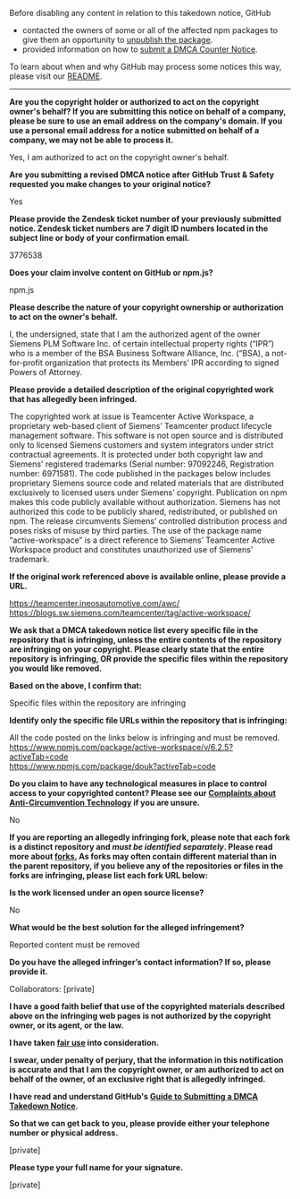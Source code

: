 Before disabling any content in relation to this takedown notice, GitHub
- contacted the owners of some or all of the affected npm packages to give them an opportunity to [unpublish the package](https://docs.npmjs.com/unpublishing-packages-from-the-registry).
- provided information on how to [submit a DMCA Counter Notice](https://docs.github.com/en/articles/guide-to-submitting-a-dmca-counter-notice).

To learn about when and why GitHub may process some notices this way, please visit our [README](https://github.com/github/dmca/blob/master/README.md#anatomy-of-a-takedown-notice).

---

**Are you the copyright holder or authorized to act on the copyright owner's behalf? If you are submitting this notice on behalf of a company, please be sure to use an email address on the company's domain. If you use a personal email address for a notice submitted on behalf of a company, we may not be able to process it.**

Yes, I am authorized to act on the copyright owner's behalf.

**Are you submitting a revised DMCA notice after GitHub Trust & Safety requested you make changes to your original notice?**

Yes

**Please provide the Zendesk ticket number of your previously submitted notice. Zendesk ticket numbers are 7 digit ID numbers located in the subject line or body of your confirmation email.**

3776538

**Does your claim involve content on GitHub or npm.js?**

npm.js

**Please describe the nature of your copyright ownership or authorization to act on the owner's behalf.**

I, the undersigned, state that I am the authorized agent of the owner Siemens PLM Software Inc. <Siemens> of certain intellectual property rights (“IPR”) who is a member of the BSA Business Software Alliance, Inc. (“BSA), a not-for-profit organization that protects its Members’ IPR according to signed Powers of Attorney.

**Please provide a detailed description of the original copyrighted work that has allegedly been infringed.**

The copyrighted work at issue is Teamcenter Active Workspace, a proprietary web-based client of Siemens’ Teamcenter product lifecycle management software. This software is not open source and is distributed only to licensed Siemens customers and system integrators under strict contractual agreements. It is protected under both copyright law and Siemens' registered trademarks (Serial number: 97092246, Registration number: 6971581). The code published in the packages below includes proprietary Siemens source code and related materials that are distributed exclusively to licensed users under Siemens’ copyright. Publication on npm makes this code publicly available without authorization. Siemens has not authorized this code to be publicly shared, redistributed, or published on npm. The release circumvents Siemens’ controlled distribution process and poses risks of misuse by third parties. The use of the package name “active-workspace” is a direct reference to Siemens’ Teamcenter Active Workspace product and constitutes unauthorized use of Siemens’ trademark.

**If the original work referenced above is available online, please provide a URL.**

https://teamcenter.ineosautomotive.com/awc/  
https://blogs.sw.siemens.com/teamcenter/tag/active-workspace/

**We ask that a DMCA takedown notice list every specific file in the repository that is infringing, unless the entire contents of the repository are infringing on your copyright. Please clearly state that the entire repository is infringing, OR provide the specific files within the repository you would like removed.**

**Based on the above, I confirm that:**

Specific files within the repository are infringing

**Identify only the specific file URLs within the repository that is infringing:**

All the code posted on the links below is infringing and must be removed.  
https://www.npmjs.com/package/active-workspace/v/6.2.5?activeTab=code  
https://www.npmjs.com/package/douk?activeTab=code

**Do you claim to have any technological measures in place to control access to your copyrighted content? Please see our <a href="https://docs.github.com/articles/guide-to-submitting-a-dmca-takedown-notice#complaints-about-anti-circumvention-technology">Complaints about Anti-Circumvention Technology</a> if you are unsure.**

No

**If you are reporting an allegedly infringing fork, please note that each fork is a distinct repository and <i>must be identified separately</i>. Please read more about <a href="https://docs.github.com/articles/dmca-takedown-policy#b-what-about-forks-or-whats-a-fork">forks.</a> As forks may often contain different material than in the parent repository, if you believe any of the repositories or files in the forks are infringing, please list each fork URL below:**

**Is the work licensed under an open source license?**

No

**What would be the best solution for the alleged infringement?**

Reported content must be removed

**Do you have the alleged infringer’s contact information? If so, please provide it.**

Collaborators: [private]

**I have a good faith belief that use of the copyrighted materials described above on the infringing web pages is not authorized by the copyright owner, or its agent, or the law.**

**I have taken <a href="https://www.lumendatabase.org/topics/22">fair use</a> into consideration.**

**I swear, under penalty of perjury, that the information in this notification is accurate and that I am the copyright owner, or am authorized to act on behalf of the owner, of an exclusive right that is allegedly infringed.**

**I have read and understand GitHub's <a href="https://docs.github.com/articles/guide-to-submitting-a-dmca-takedown-notice/">Guide to Submitting a DMCA Takedown Notice</a>.**

**So that we can get back to you, please provide either your telephone number or physical address.**

[private]

**Please type your full name for your signature.**

[private]
